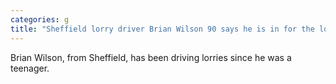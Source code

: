 ```yaml
---
categories: g
title: "Sheffield lorry driver Brian Wilson 90 says he is in for the long haul"
---
```

Brian Wilson, from Sheffield, has been driving lorries since he was a teenager.